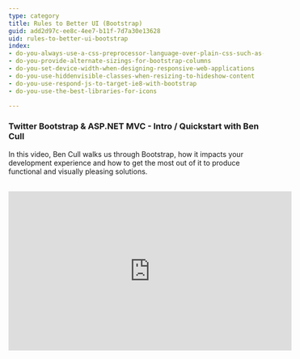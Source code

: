 ```yaml
---
type: category
title: Rules to Better UI (Bootstrap)
guid: add2d97c-ee8c-4ee7-b11f-7d7a30e13628
uid: rules-to-better-ui-bootstrap
index:
- do-you-always-use-a-css-preprocessor-language-over-plain-css-such-as-less-or-scss
- do-you-provide-alternate-sizings-for-bootstrap-columns
- do-you-set-device-width-when-designing-responsive-web-applications
- do-you-use-hiddenvisible-classes-when-resizing-to-hideshow-content
- do-you-use-respond-js-to-target-ie8-with-bootstrap
- do-you-use-the-best-libraries-for-icons

---
```


<h3>Twitter Bootstrap &amp; ASP.NET MVC - Intro / Quickstart with Ben Cull</h3><p>In this video, Ben Cull walks us through Bootstrap, how it impacts your development experience and how to get the most out of it to produce functional and visually pleasing solutions.</p>​ ​<iframe width="560" height="315" src="http&#58;//www.youtube.com/embed/bIGiUSMBwoo" frameborder="0"></iframe>​​​


